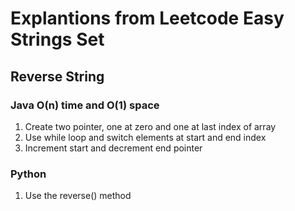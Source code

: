 # Explantions from Leetcode Easy Strings Set

## Reverse String

### Java O(n) time and O(1) space
1. Create two pointer, one at zero and one at last index of array
2. Use while loop and switch elements at start and end index
3. Increment start and decrement end pointer

### Python 
1. Use the reverse() method